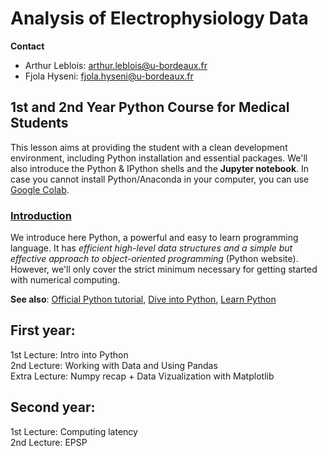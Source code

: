 # Analysis of Electrophysiology Data

**Contact**
- Arthur Leblois:  arthur.leblois@u-bordeaux.fr
- Fjola Hyseni: fjola.hyseni@u-bordeaux.fr


## 1st and 2nd Year Python Course for Medical Students

This lesson aims at providing the student with a clean development environment,
including Python installation and essential packages. We'll also introduce the 
Python & IPython shells and the **Jupyter notebook**.
In case you cannot install Python/Anaconda in your computer, you can use [Google Colab](https://colab.research.google.com/notebooks/basic_features_overview.ipynb). 

### [Introduction](lessons/programming/02-introduction.md)

We introduce here Python, a powerful and easy to learn programming language. It
has *efficient high-level data structures and a simple but effective approach
to object-oriented programming* (Python website). However, we'll only
cover the strict minimum necessary for getting started with numerical computing.

**See also**: [Official Python tutorial](https://docs.python.org/tutorial), 
[Dive into Python](https://diveintopython3.problemsolving.io/),
[Learn Python](https://www.learnpython.org/)
<br/>

## First year: <br/>
1st Lecture: Intro into Python <br/>
2nd Lecture: Working with Data and Using Pandas <br/>
Extra Lecture: Numpy recap + Data Vizualization with Matplotlib

## Second year: <br/>
1st Lecture: Computing  latency <br/>
2nd Lecture: EPSP
